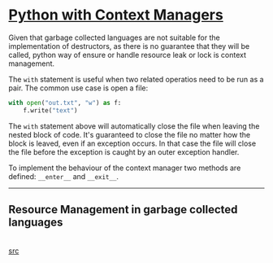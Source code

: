 # [Python with Context Managers](https://jeffknupp.com/blog/2016/03/07/python-with-context-managers/)

Given that garbage collected languages are not suitable for the implementation of
destructors, as there is no guarantee that they will be called, python way of
ensure or handle resource leak or lock is context management.

The `with` statement is useful when two related operatios need to be run as a
pair. The common use case is open a file:

```python
with open("out.txt", "w") as f:
    f.write("text")
```

The `with` statement above will automatically close the file when leaving the
nested block of code. It's guaranteed to close the file no matter how the block
is leaved, even if an exception occurs. In that case the file will close the
file before the exception is caught by an outer exception handler.

To implement the behaviour of the context manager two methods are defined:
`__enter__` and `__exit__`. 

- - -

## Resource Management in garbage collected languages
<br>[src](https://eklitzke.org/resource-management-in-gc-languages)<br>


